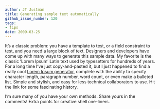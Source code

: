 ```yaml
---
author: JT Justman
title: Generating sample text automatically
github_issue_number: 120
tags:
- tips
date: 2009-03-25
---
```




It’s a classic problem: you have a template to test, or a field constraint to test, and you need a large block of text. Designers and developers have come up with many ways to generate this sample data. My favorite is the classic ‘Lorem Ipsum’ Latin text used by typesetters for hundreds of years. For a long time I’ve just copy-and-pasted it, but I just happened to find a really cool [Lorem Ipsum generator](https://www.lipsum.com/), complete with the ability to specify character length, paragraph number, word count, or even make a bulleted list. Simple and stylish, and easy for less technical collaborators to use. Hit the link for some fascinating history.

I’m sure many of you have your own methods. Share yours in the comments! Extra points for creative shell one-liners.


